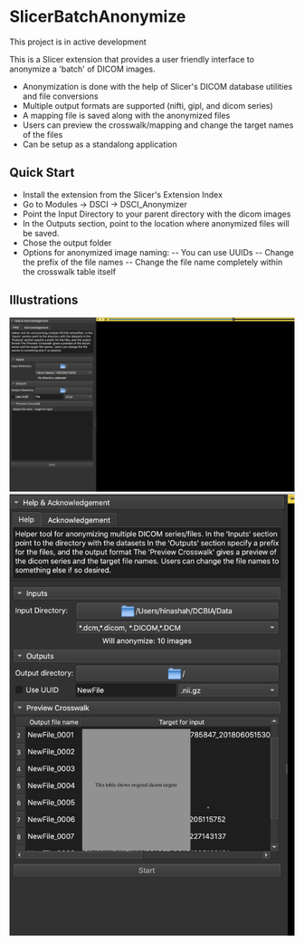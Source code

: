 # SlicerBatchAnonymize
This project is in active development

This is a Slicer extension that provides a user friendly interface to anonymize a 'batch' of DICOM images. 
- Anonymization is done with the help of Slicer's DICOM database utilities and file conversions
- Multiple output formats are supported (nifti, gipl, and dicom series)
- A mapping file is saved along with the anonymized files
- Users can preview the crosswalk/mapping and change the target names of the files
- Can be setup as a standalong application

## Quick Start
- Install the extension from the Slicer's Extension Index
- Go to Modules -> DSCI -> DSCI_Anonymizer
- Point the Input Directory to your parent directory with the dicom images
- In the Outputs section, point to the location where anonymized files will be saved.
- Chose the output folder
- Options for anonymized image naming:
-- You can use UUIDs
-- Change the prefix of the file names
-- Change the file name completely within the crosswalk table itself

## Illustrations

![](Documentation/GUIPreview.png?width=200px)
![](Documentation/CrosswalkPreview.png?width=100px)

